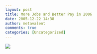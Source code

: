 ```yaml
---
layout: post
title: More Jobs and Better Pay in 2006
date: 2005-12-22 14:38
author: metavalent
comments: true
categories: [Uncategorized]
---
```

<!--Lead Photo --><a href="http://www.businessweek.com/bwdaily/dnflash/dec2005/nf20051222_6928_db016.htm?campaign_id=rss_topStories"><img src="https://web.archive.org/web/*/http://awebcamdarkly.com/" BUSINESSWEEK.COM

